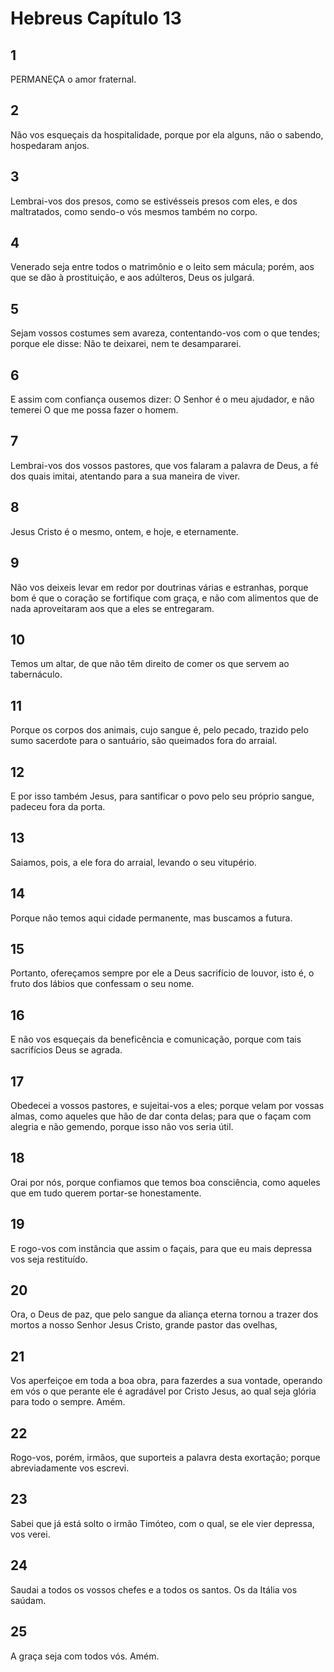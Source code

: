 # Hebreus Capítulo 13

## 1
PERMANEÇA o amor fraternal.

## 2
Não vos esqueçais da hospitalidade, porque por ela alguns, não o sabendo, hospedaram anjos.

## 3
Lembrai-vos dos presos, como se estivésseis presos com eles, e dos maltratados, como sendo-o vós mesmos também no corpo.

## 4
Venerado seja entre todos o matrimônio e o leito sem mácula; porém, aos que se dão à prostituição, e aos adúlteros, Deus os julgará.

## 5
Sejam vossos costumes sem avareza, contentando-vos com o que tendes; porque ele disse: Não te deixarei, nem te desampararei.

## 6
E assim com confiança ousemos dizer: O Senhor é o meu ajudador, e não temerei O que me possa fazer o homem.

## 7
Lembrai-vos dos vossos pastores, que vos falaram a palavra de Deus, a fé dos quais imitai, atentando para a sua maneira de viver.

## 8
Jesus Cristo é o mesmo, ontem, e hoje, e eternamente.

## 9
Não vos deixeis levar em redor por doutrinas várias e estranhas, porque bom é que o coração se fortifique com graça, e não com alimentos que de nada aproveitaram aos que a eles se entregaram.

## 10
Temos um altar, de que não têm direito de comer os que servem ao tabernáculo.

## 11
Porque os corpos dos animais, cujo sangue é, pelo pecado, trazido pelo sumo sacerdote para o santuário, são queimados fora do arraial.

## 12
E por isso também Jesus, para santificar o povo pelo seu próprio sangue, padeceu fora da porta.

## 13
Saiamos, pois, a ele fora do arraial, levando o seu vitupério.

## 14
Porque não temos aqui cidade permanente, mas buscamos a futura.

## 15
Portanto, ofereçamos sempre por ele a Deus sacrifício de louvor, isto é, o fruto dos lábios que confessam o seu nome.

## 16
E não vos esqueçais da beneficência e comunicação, porque com tais sacrifícios Deus se agrada.

## 17
Obedecei a vossos pastores, e sujeitai-vos a eles; porque velam por vossas almas, como aqueles que hão de dar conta delas; para que o façam com alegria e não gemendo, porque isso não vos seria útil.

## 18
Orai por nós, porque confiamos que temos boa consciência, como aqueles que em tudo querem portar-se honestamente.

## 19
E rogo-vos com instância que assim o façais, para que eu mais depressa vos seja restituído.

## 20
Ora, o Deus de paz, que pelo sangue da aliança eterna tornou a trazer dos mortos a nosso Senhor Jesus Cristo, grande pastor das ovelhas,

## 21
Vos aperfeiçoe em toda a boa obra, para fazerdes a sua vontade, operando em vós o que perante ele é agradável por Cristo Jesus, ao qual seja glória para todo o sempre. Amém.

## 22
Rogo-vos, porém, irmãos, que suporteis a palavra desta exortação; porque abreviadamente vos escrevi.

## 23
Sabei que já está solto o irmão Timóteo, com o qual, se ele vier depressa, vos verei.

## 24
Saudai a todos os vossos chefes e a todos os santos. Os da Itália vos saúdam.

## 25
A graça seja com todos vós. Amém.


